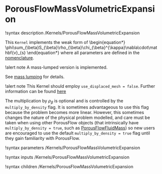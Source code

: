 # PorousFlowMassVolumetricExpansion

!syntax description /Kernels/PorousFlowMassVolumetricExpansion

This `Kernel` implements the weak form of
\begin{equation*}
  \phi\sum_{\beta}S_{\beta}\rho_{\beta}\chi_{\beta}^{\kappa}\nabla\cdot\mathbf{v}_{s}
\end{equation*}
where all parameters are defined in the [nomenclature](/nomenclature.md).

!alert note
A mass-lumped version is implemented.

See [mass lumping](/mass_lumping.md) for details.

!alert note
This Kernel should employ `use_displaced_mesh = false`.  Further information can be found [here](porous_flow/time_derivative.md)

The multiplication by $\rho_{\beta}$ is optional and is controlled by the `multiply_by_density` flag.  It is sometimes advantageous to use this flag because the problem becomes more linear.  However, this sometimes changes the nature of the physical problem modelled, and care must be taken when using other PorousFlow objects (that intrinsically have `multiply_by_density = true`, such as [PorousFlowFluidMass](PorousFlowFluidMass.md)) so new users are encouraged to use the default `multiply_by_density = true` flag until they gain familiarity with PorousFlow.

!syntax parameters /Kernels/PorousFlowMassVolumetricExpansion

!syntax inputs /Kernels/PorousFlowMassVolumetricExpansion

!syntax children /Kernels/PorousFlowMassVolumetricExpansion
